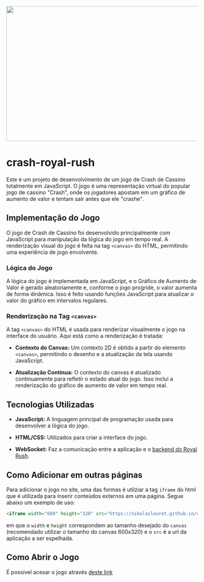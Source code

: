 <p align="center">
  <img src="/crash-gambling.gif" width="630" height="355"/>
</p>

# crash-royal-rush
Este é um projeto de desenvolvimento de um jogo de Crash de Cassino totalmente em JavaScript. O jogo é uma representação virtual do popular jogo de cassino "Crash", onde os jogadores apostam em um gráfico de aumento de valor e tentam sair antes que ele "crashe".

## Implementação do Jogo
O jogo de Crash de Cassino foi desenvolvido principalmente com JavaScript para manipulação da lógica do jogo em tempo real. A renderização visual do jogo é feita na tag `<canvas>` do HTML, permitindo uma experiência de jogo envolvente.

### Lógica do Jogo
A lógica do jogo é implementada em JavaScript, e o Gráfico de Aumento de Valor é gerado aleatoriamente e, conforme o jogo progride, o valor aumenta de forma dinâmica. Isso é feito usando funções JavaScript para atualizar o valor do gráfico em intervalos regulares.

### Renderização na Tag `<canvas>`
A tag `<canvas>` do HTML é usada para renderizar visualmente o jogo na interface do usuário. Aqui está como a renderização é tratada:

* **Contexto do Canvas:** Um contexto 2D é obtido a partir do elemento `<canvas>`, permitindo o desenho e a atualização da tela usando JavaScript.

* **Atualização Contínua:** O contexto do canvas é atualizado continuamente para refletir o estado atual do jogo. Isso inclui a renderização do gráfico de aumento de valor em tempo real.

## Tecnologias Utilizadas
* **JavaScript:** A linguagem principal de programação usada para desenvolver a lógica do jogo.

* **HTML/CSS:** Utilizados para criar a interface do jogo.

* **WebSocket:** Faz a comunicação entre a aplicação e o [backend do Royal Rush](https://github.com/ICEI-PUC-Minas-PPLES-TI/plf-es-2023-2-ti5-5104100-royal-rush).

## Como Adicionar em outras páginas
Para adicionar o jogo no site, uma das formas é utilziar a tag `iframe` do html que é utilizada para inserir conteúdos externos em uma página. Segue abaixo um exemplo de uso:
~~~html
<iframe width="600" height="320" src="https://nikolaslouret.github.io/crash-royal-rush/"></iframe>
~~~  
em que o `width` e `height` correspondem ao tamanho desejado do `canvas` (recomendado utilizar o tamanho do canvas 600x320) e o `src` é a url da aplicação a ser espelhada.

## Como Abrir o Jogo
É possível acesar o jogo através [deste link](https://nikolaslouret.github.io/crash-royal-rush/)
